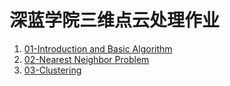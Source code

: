 # 深蓝学院三维点云处理作业

1. [01-Introduction and Basic Algorithm](https://github.com/teamo1996/Point-cloud-process-shenlan/tree/main/01-Introduction%20and%20Basic%20Algorithm)
2. [02-Nearest Neighbor Problem](https://github.com/teamo1996/Point-cloud-process-shenlan/tree/main/02-Nearest%20Neighbor%20Problem)
3. [03-Clustering](https://github.com/teamo1996/Point-cloud-process-shenlan/tree/main/03-Clustering)



